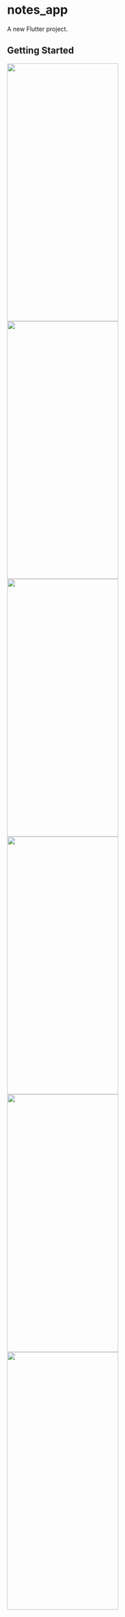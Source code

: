 # notes_app

A new Flutter project.

## Getting Started

<img src="https://github.com/Marriiamm/notes_app/assets/125306697/f602ae03-cf32-4edc-b595-b78eb6f203e0.jpg" width="260" height="600">
<img src="https://github.com/Marriiamm/notes_app/assets/125306697/5cf36b02-3c63-40ad-bae3-7d1c990f3817.jpg" width="260" height="600">
<img src="https://github.com/Marriiamm/notes_app/assets/125306697/47e1090d-9034-4cfc-998e-87c5184928d4.jpg" width="260" height="600">

<img src="https://github.com/Marriiamm/notes_app/assets/125306697/f3050b38-7886-401c-a367-b28950f44d39.jpg" width="260" height="600">
<img src="https://github.com/Marriiamm/notes_app/assets/125306697/52c9703f-0e35-494a-9c27-3f945e0248bd.jpg" width="260" height="600">
<img src="https://github.com/Marriiamm/notes_app/assets/125306697/b180c825-cc77-4fa5-a50d-a26d7025c96c.jpg" width="260" height="600">






